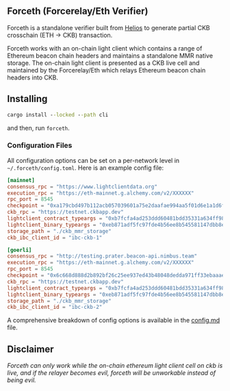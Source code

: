 ## Forceth (Forcerelay/Eth Verifier)

Forceth is a standalone verifier built from [Helios](https://github.com/a16z/helios) to generate partial CKB crosschain (ETH -> CKB) transaction.

Forceth works with an on-chain light client which contains a range of Ethereum beacon chain headers and maintains a standalone MMR native storage. The on-chain light client is presented as a CKB live cell and maintained by the Forcerelay/Eth which relays Ethereum beacon chain headers into CKB.

## Installing

```cmd
cargo install --locked --path cli
```

and then, run `forceth`.

### Configuration Files

All configuration options can be set on a per-network level in `~/.forceth/config.toml`. Here is an example config file:

```toml
[mainnet]
consensus_rpc = "https://www.lightclientdata.org"
execution_rpc = "https://eth-mainnet.g.alchemy.com/v2/XXXXXX"
rpc_port = 8545
checkpoint = "0xa179cbd497b112acb057039601a75e2daafae994aa5f01d6e1a1d6f85e07a8ef"
ckb_rpc = "https://testnet.ckbapp.dev"
lightclient_contract_typeargs = "0xb7fcfa4ad253ddd60481bdd35331a634ff985fdb3b3fab4e1066cf97faf40315"
lightclient_binary_typeargs = "0xeb871adf5fc97fde4b56ee8b545581147dbb8eb6fdce4fd3d51e8c3618505699"
storage_path = "./ckb_mmr_storage"
ckb_ibc_client_id = "ibc-ckb-1"

[goerli]
consensus_rpc = "http://testing.prater.beacon-api.nimbus.team"
execution_rpc = "https://eth-mainnet.g.alchemy.com/v2/XXXXXX"
rpc_port = 8545
checkpoint = "0x6c668d888d2b892bf26c25ee937ed43b48048dedda971ff33ebaaae7b2bd3890"
ckb_rpc = "https://testnet.ckbapp.dev"
lightclient_contract_typeargs = "0xb7fcfa4ad253ddd60481bdd35331a634ff985fdb3b3fab4e1066cf97faf40315"
lightclient_binary_typeargs = "0xeb871adf5fc97fde4b56ee8b545581147dbb8eb6fdce4fd3d51e8c3618505699"
storage_path = "./ckb_mmr_storage"
ckb_ibc_client_id = "ibc-ckb-2"
```

A comprehensive breakdown of config options is available in the [config.md](./config.md) file.

## Disclaimer

_Forceth can only work while the on-chain ethereum light client cell on ckb is live, and if the relayer becomes evil, forceth will be unworkable instead of being evil._
